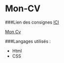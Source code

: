 # Mon-CV

###Lien des consignes [ICI](https://github.com/becodeorg/LIE-Hamilton-2.12/blob/master/contenu/01-la-prairie/01-html-css/5-exercice-creer-un-cv.md)

[Mon Cv](https://chrisbetbeder.github.io/Mon-CV/)

###Langages utilisés :

* Html
* CSS



